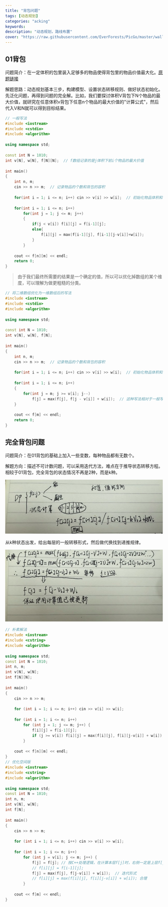 ```yaml
---
title: "背包问题"
tags: [动态规划]
categories: "acking"
keywords:
description: "动态规划，路线布置"
cover: "https://raw.githubusercontent.com/EverForests/PicGo/master/wallhaven-85jq9k.jpg"
---
```


## 01背包

问题简介：在一定体积的包里装入足够多的物品使得背包里的物品价值最大化。[原题链接](https://www.acwing.com/problem/content/2/)

解题思路：动态规划基本三步，构建模型、设置状态转移规则、做好状态初始化。先泛化问题，再得到问题的完全解。比如，我们要探讨体积V背包下N个物品的最大价值，就研究在任意体积v背包下任意n个物品的最大价值的"计算公式"，然后代入V和N就可以得到目标结果。

```c++
// 一般写法
#include <iostream>
#include <cstdio>
#include <algorithm>

using namespace std;

const int N = 1010;
int v[N], w[N], f[N][N];  // f数组记录的是j体积下前i个物品的最大价值

int main()
{
    int n, m;
    cin >> n >> m;  // 记录物品的个数和背包的容积
  
    for(int i = 1; i <= n; i++) cin >> v[i] >> w[i];  // 初始化物品体积和价值
  
    for(int i = 1; i <= n; i++)
        for(int j = 1; j <= m; j++)
        {
            if(j < v[i]) f[i][j] = f[i-1][j];
            else{
                f[i][j] = max(f[i-1][j], f[i-1][j-v[i]]+w[i]);
            }
        }
  
    cout << f[n][m] << endl;
    return 0;
}
```

> 由于我们最终所需要的结果是一个确定的值，所以可以优化掉数组的某个维度，可以理解为做更粗糙的分类。

```c++
// 将二维数组优化为一维数组后的写法
#include <iostream>
#include <cstdio>
#include <algorithm>

using namespace std;

const int N = 1010;
int v[N], w[N], f[N]; 

int main()
{
    int n, m;
    cin >> n >> m;  // 记录物品的个数和背包的容积
  
    for(int i = 1; i <= n; i++) cin >> v[i] >> w[i];  // 初始化物品体积和价值
  
    for(int i = 1; i <= n; i++)
    {
        for(int j = m; j >= v[i]; j--)  
            f[j] = max(f[j], f[j - v[i]] + w[i]);  // 这种写法相对于一般写法将一些无法更新的位置略过了
    } 
  
    cout << f[m] << endl;
    return 0;
}
```

## 完全背包问题

问题简介：在01背包的基础上加入一些变数，每种物品都有无数个。

解题方向：描述不可计数问题，可以采用迭代方法，难点在于推导状态转移方程。相较于01背包，完全背包的状态情况不再是2种，而是k种。 

![image-20241114164427234](https://raw.githubusercontent.com/EverForests/PicGo/master/image-20241114164427234.png)

从k种状态出发，给出每层的一般转移形式，然后做代换找到递推规律。

![image-20241114164436619](https://raw.githubusercontent.com/EverForests/PicGo/master/image-20241114164436619.png)

```c++
// 朴素解法
#include <iostream>
#include <cstring>
#include <algorithm>

using namespace std;
const int N = 1010;
int n, m;
int v[N], w[N];
int f[N][N];

int main()
{
    cin >> n >> m;
  
    for (int i = 1; i <= n; i++) cin >> v[i] >> w[i];
  
    for (int i = 1; i <= n; i++)
        for (int j = 1; j <= m; j++) {
            f[i][j] = f[i-1][j];
            if (j >= v[i]) f[i][j] = max(f[i][j], f[i][j-v[i]] + w[i]);  // 迭代形式
        }
      
    cout << f[n][m] << endl;
}
// 优化空间版
#include <iostream>
#include <cstring>
#include <algorithm>

using namespace std;
const int N = 1010;
int n, m;
int v[N], w[N];
int f[N];

int main()
{
    cin >> n >> m;
  
    for (int i = 1; i <= n; i++) cin >> v[i] >> w[i];
  
    for (int i = 1; i <= n; i++)
        for (int j = v[i]; j <= m; j++) {
            f[j] = f[j]; // 按C++处理逻辑，在计算本层f[j]时，右侧一定是上层f[j]，改写无异义
            // f[i][j] = f[i-1][j];
            f[j] = max(f[j], f[j-v[i]] + w[i]);  // 迭代形式
            // f[i][j] = max(f[i][j], f[i][j-v[i]] + w[i]); 合理
        }
      
    cout << f[m] << endl;
}
```
